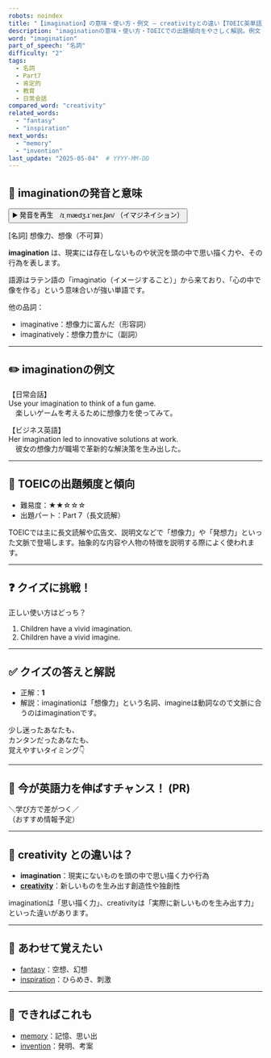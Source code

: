 ```yaml
---
robots: noindex
title: "【imagination】の意味・使い方・例文 ― creativityとの違い【TOEIC英単語】"
description: "imaginationの意味・使い方・TOEICでの出題傾向をやさしく解説。例文・クイズ付きでcreativityとの違いもわかりやすく学べます。"
word: "imagination"
part_of_speech: "名詞"
difficulty: "2"
tags:
  - 名詞
  - Part7
  - 肯定的
  - 教育
  - 日常会話
compared_word: "creativity"
related_words:
  - "fantasy"
  - "inspiration"
next_words:
  - "memory"
  - "invention"
last_update: "2025-05-04"  # YYYY-MM-DD
---
```


## 🔰 imaginationの発音と意味

<button class="play-audio" onclick="playTTS('imagination')">
  <span class="play-audio-main">
    ▶️ 発音を再生　/ɪˌmædʒ.ɪˈneɪ.ʃən/
  </span>
  <span class="play-audio-sub">
    （イマジネイション）
  </span>
</button>

[名詞] 想像力、想像（不可算）

**imagination** は、現実には存在しないものや状況を頭の中で思い描く力や、その行為を表します。

語源はラテン語の「imaginatio（イメージすること）」から来ており、「心の中で像を作る」という意味合いが強い単語です。

他の品詞：  
- imaginative：想像力に富んだ（形容詞）
- imaginatively：想像力豊かに（副詞）

---

## ✏️ imaginationの例文

【日常会話】  
Use your imagination to think of a fun game.  
　楽しいゲームを考えるために想像力を使ってみて。

【ビジネス英語】  
Her imagination led to innovative solutions at work.  
　彼女の想像力が職場で革新的な解決策を生み出した。

---

## 🎯 TOEICの出題頻度と傾向

- 難易度：★★☆☆☆
- 出題パート：Part 7（長文読解）

TOEICでは主に長文読解や広告文、説明文などで「想像力」や「発想力」といった文脈で登場します。抽象的な内容や人物の特徴を説明する際によく使われます。

---

## ❓ クイズに挑戦！

正しい使い方はどっち？

1. Children have a vivid imagination.  
2. Children have a vivid imagine.

---

## ✅ クイズの答えと解説

- 正解：**1**
- 解説：imaginationは「想像力」という名詞、imagineは動詞なので文脈に合うのはimaginationです。

少し迷ったあなたも、  
カンタンだったあなたも、  
覚えやすいタイミング👇️

---

## 🚀 今が英語力を伸ばすチャンス！ (PR)

<div class="info-center">
＼学び方で差がつく／<br>  
（おすすめ情報予定）
</div>

---

## 🤔  creativity との違いは？

- **imagination**：現実にないものを頭の中で思い描く力や行為
- **[creativity](/creativity)**：新しいものを生み出す創造性や独創性

imaginationは「思い描く力」、creativityは「実際に新しいものを生み出す力」といった違いがあります。

---

## 🧩 あわせて覚えたい

- [fantasy](/fantasy)：空想、幻想
- [inspiration](/inspiration)：ひらめき、刺激

---

## 📖 できればこれも

- [memory](/memory)：記憶、思い出
- [invention](/invention)：発明、考案

<!-- cvid: aid31_bid15 -->
